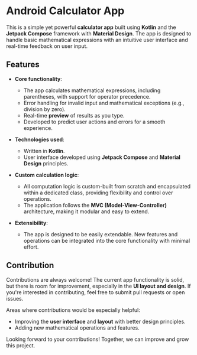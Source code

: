 # Android Calculator App

This is a simple yet powerful **calculator app** built using **Kotlin** and the **Jetpack Compose** framework with **Material Design**. The app is designed to handle basic mathematical expressions with an intuitive user interface and real-time feedback on user input.

## Features
- **Core functionality**:
  - The app calculates mathematical expressions, including parentheses, with support for operator precedence.
  - Error handling for invalid input and mathematical exceptions (e.g., division by zero).
  - Real-time **preview** of results as you type.
  - Developed to predict user actions and errors for a smooth experience.

- **Technologies used**:
  - Written in **Kotlin**.
  - User interface developed using **Jetpack Compose** and **Material Design** principles.
  
- **Custom calculation logic**:
  - All computation logic is custom-built from scratch and encapsulated within a dedicated class, providing flexibility and control over operations.
  - The application follows the **MVC (Model-View-Controller)** architecture, making it modular and easy to extend.

- **Extensibility**:
  - The app is designed to be easily extendable. New features and operations can be integrated into the core functionality with minimal effort.

## Contribution
Contributions are always welcome! The current app functionality is solid, but there is room for improvement, especially in the **UI layout and design**. If you're interested in contributing, feel free to submit pull requests or open issues.

Areas where contributions would be especially helpful:
- Improving the **user interface** and **layout** with better design principles.
- Adding new mathematical operations and features.

Looking forward to your contributions! Together, we can improve and grow this project.
